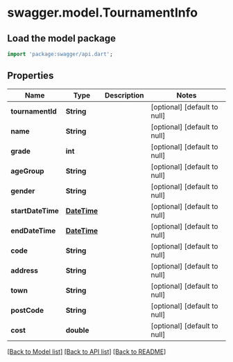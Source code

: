 # swagger.model.TournamentInfo

## Load the model package
```dart
import 'package:swagger/api.dart';
```

## Properties
Name | Type | Description | Notes
------------ | ------------- | ------------- | -------------
**tournamentId** | **String** |  | [optional] [default to null]
**name** | **String** |  | [optional] [default to null]
**grade** | **int** |  | [optional] [default to null]
**ageGroup** | **String** |  | [optional] [default to null]
**gender** | **String** |  | [optional] [default to null]
**startDateTime** | [**DateTime**](DateTime.md) |  | [optional] [default to null]
**endDateTime** | [**DateTime**](DateTime.md) |  | [optional] [default to null]
**code** | **String** |  | [optional] [default to null]
**address** | **String** |  | [optional] [default to null]
**town** | **String** |  | [optional] [default to null]
**postCode** | **String** |  | [optional] [default to null]
**cost** | **double** |  | [optional] [default to null]

[[Back to Model list]](../README.md#documentation-for-models) [[Back to API list]](../README.md#documentation-for-api-endpoints) [[Back to README]](../README.md)


